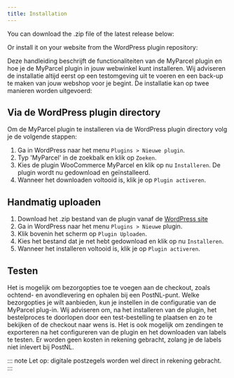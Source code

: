 ```yaml
---
title: Installation
---
```


You can download the .zip file of the latest release below:
<GitHubShield repo="myparcelnl/woocommerce" />

Or install it on your website from the WordPress plugin repository:
<Shield text="WordPress Plugin Version" href="https://wordpress.org/plugins/woocommerce-myparcel" path="wordpress/plugin/v/woocommerce-myparcel?logo=wordpress"/>

Deze handleiding beschrijft de functionaliteiten van de MyParcel plugin
en hoe je de MyParcel plugin in jouw webwinkel kunt installeren. Wij
adviseren de installatie altijd eerst op een testomgeving uit te voeren en een
back-up te maken van jouw webshop voor je begint. De installatie kan op twee
manieren worden uitgevoerd:

## Via de WordPress plugin directory

Om de MyParcel plugin te installeren via de WordPress plugin
directory volg je de volgende stappen:

1. Ga in WordPress naar het menu `Plugins > Nieuwe plugin`.
2. Typ 'MyParcel' in de zoekbalk en klik op `Zoeken`.
3. Kies de plugin WooCommerce MyParcel en klik op nu `Installeren`. De
   plugin wordt nu gedownload en geïnstalleerd.
4. Wanneer het downloaden voltooid is, klik je op `Plugin activeren`.

## Handmatig uploaden

1. Download het .zip bestand van de plugin vanaf de [WordPress site]
2. Ga in WordPress naar het menu `Plugins > Nieuwe` plugin.
3. Klik bovenin het scherm op `Plugin Uploaden`.
4. Kies het bestand dat je net hebt gedownload en klik op nu `Installeren`.
5. Wanneer het installeren voltooid is, klik je op `Plugin activeren`.

## Testen

Het is mogelijk om bezorgopties toe te voegen aan de checkout, zoals ochtend- en
avondlevering en ophalen bij een PostNL-punt. Welke bezorgopties je wilt
aanbieden, kun je instellen in de configuratie van de MyParcel plug-in. Wij
adviseren om, na het installeren van de plugin, het bestelproces te
doorlopen
door een test-bestelling te plaatsen en zo te bekijken of de checkout naar wens
is. Het is ook mogelijk om zendingen te exporteren na het configureren van de
plugin en het downloaden van labels te testen. Er worden geen kosten in
rekening
gebracht, zolang je de labels niet inlevert bij PostNL.

::: note
Let op: digitale postzegels worden wel direct in rekening gebracht.
:::

[WordPress site]: https://wordpress.org/plugins/woocommerce-myparcel/
